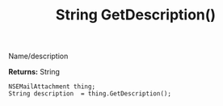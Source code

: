 ﻿---
uid: crmscript_ref_NSEMailAttachment_GetDescription
title: String GetDescription()
intellisense: NSEMailAttachment.GetDescription
keywords: NSEMailAttachment, GetDescription
so.topic: reference
---

Name/description

**Returns:** String


```crmscript
NSEMailAttachment thing;
String description  = thing.GetDescription();
```


